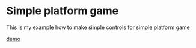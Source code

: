 # Simple platform game 

 This is my example how to make simple controls for simple platform game
 
 [demo](http://codepen.io/Ceditvodu/full/avQmmj/)
